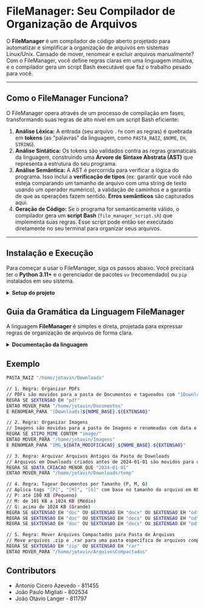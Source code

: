 # FileManager: Seu Compilador de Organização de Arquivos

O **FileManager** é um compilador de código aberto projetado para automatizar e simplificar a organização de arquivos em sistemas Linux/Unix. Cansado de mover, renomear e excluir arquivos manualmente? Com o FileManager, você define regras claras em uma linguagem intuitiva, e o compilador gera um script Bash executável que faz o trabalho pesado para você.

---

## Como o FileManager Funciona?

O FileManager opera através de um processo de compilação em fases, transformando suas regras de alto nível em um script Bash eficiente:

1.  **Análise Léxica:** A entrada (seu arquivo `.fm` com as regras) é quebrada em **tokens** (as "palavras" da linguagem, como `PASTA_RAIZ`, `$NOME`, `EH`, `STRING`).
2.  **Análise Sintática:** Os tokens são validados contra as regras gramaticais da linguagem, construindo uma **Árvore de Sintaxe Abstrata (AST)** que representa a estrutura do seu programa.
3.  **Análise Semântica:** A AST é percorrida para verificar a lógica do programa. Isso inclui a **verificação de tipos** (ex: garantir que você não esteja comparando um tamanho de arquivo com uma string de texto usando um operador numérico), a validação de caminhos e a garantia de que as operações fazem sentido. **Erros semânticos** são capturados aqui.
4.  **Geração de Código:** Se o programa for semanticamente válido, o compilador gera um **script Bash** (`file_manager_script.sh`) que implementa suas regras. Esse script pode então ser executado diretamente no seu terminal para organizar seus arquivos.

---

## Instalação e Execução

Para começar a usar o FileManager, siga os passos abaixo. Você precisará ter o **Python 3.11+** e o gerenciador de pacotes `uv` (recomendado) ou `pip` instalados em seu sistema.

<details>
<summary><strong> Setup do projeto </strong></summary>

### 1. Clonar o Repositório

```bash
git clone https://github.com/JoaoOLM/file-manager.git
cd file-manager
``` 

### 2. Instalar as dependências 

#### Dado que você so tem pip 😔
> O python 3.13 deve estar instalado na sua maquina se for seguir esse caminho 
ou baixar via [pyenv](https://github.com/pyenv/pyenv) 

- Criar o ambiente virtual
```bash
python -m venv .venv
```
- Ativar o ambiente virtual
```bash
source .venv/bin/activate
```
- Baixar as dependências do projeto
```bash
pip install .
```
#### Se voce tiver o [uv](https://docs.astral.sh/uv/) 😊
- Basta rodar
```bash
uv sync
```
- Depois entrar no ambiente virtual
```bash
source .venv/bin/activate
```

### 3. Executar o Compilador

Para compilar um arquivo de regras .fm e gerar o script Bash, use o comando uv run manager seguido pelo caminho do seu arquivo de regras:

```bash
manager compiler <caminho/para/seu_arquivo_de_regras.fm>
```

Exemplo:

```bash
manager compiler tests/move_pdf_large.fm
```

### 4. Executar o Script Bash Gerado

Após a compilação, um script Bash chamado file_manager_script.sh será gerado no diretório raiz do seu projeto. Você pode executá-lo diretamente:

```bash
./file_manager_script.sh
```

**Atenção:** Tenha muito cuidado ao executar scripts que manipulam arquivos. É altamente recomendável testar em um diretório de arquivos de teste (~/TestFiles/) antes de aplicar em pastas com dados importantes.

</details>

## Guia da Gramática da Linguagem FileManager

A linguagem **FileManager** é simples e direta, projetada para expressar regras de organização de arquivos de forma clara.

<details>
<summary><strong> Documentação da linguagem </strong></summary>

### Estrutura Básica de um Programa

Todo programa FileManager começa com a declaração da pasta raiz, seguida por uma ou mais regras:

```fm
PASTA_RAIZ "/caminho/do/diretorio";

REGRA SE <condicao> ENTAO <acao_1> (E <acao_2>)*;
```

**Atenção:** a pasta raiz deve começar com barra e deve ser um arquivo já existente.

---

### Palavras-Chave

As palavras-chave são os elementos fundamentais da linguagem:

- **PASTA_RAIZ**: Define o diretório base para todas as operações.
- **REGRA**: Inicia a definição de uma nova regra de automação.
- **SE**: Introduz a(s) condição(ões) da regra.
- **E**: Operador lógico AND para combinar condições ou ações.
- **OU**: Operador lógico OR para combinar condições.
- **ENTAO**: Separa a(s) condição(ões) da(s) ação(ões).
- **MOVER_PARA**: Ação para mover um arquivo.
- **COPIAR_PARA**: Ação para copiar um arquivo.
- **RENOMEAR_PARA**: Ação para renomear um arquivo.
- **EXCLUIR**: Ação para excluir um arquivo. Use com extrema cautela!
- **APLICAR_TAGS**: Ação para adicionar tags ao nome de um arquivo.

---

### Variáveis de Metadados

As variáveis de metadados permitem que você se refira a atributos dos arquivos. Elas são sempre prefixadas com `$`:

- `$NOME`: Nome completo do arquivo (ex: `"documento.pdf"`).
- `$NOME_BASE`: Nome do arquivo sem a extensão (ex: `"documento"`).
- `$EXTENSAO`: Extensão do arquivo (ex: `"pdf"`).
- `$TAMANHO_KB`: Tamanho do arquivo em Kilobytes (número inteiro).
- `$TAMANHO_MB`: Tamanho do arquivo em Megabytes (número inteiro, resultado da divisão por 1024, truncado).
- `$DATA_CRIACAO`: Data de criação do arquivo (string no formato `"YYYY-MM-DD"`).
- `$DATA_MODIFICACAO`: Data da última modificação do arquivo (string no formato `"YYYY-MM-DD"`).
- `$TIPO_MIME`: Tipo MIME do arquivo (ex: `"application/pdf"`, `"image/jpeg"`).

---

### Operadores de Comparação

Usados nas condições para comparar variáveis de metadados com valores:

| Operador              | Descrição                        | Compatível com           |
|-----------------------|----------------------------------|--------------------------|
| **EH**                | É igual a                        | STRING, NUMERO, DATA     |
| **NAO_EH**            | Não é igual a                    | STRING, NUMERO, DATA     |
| **CONTEM**            | Contém a substring (case-sensitive) | STRING               |
| **NAO_CONTEM**        | Não contém a substring           | STRING                   |
| **COMECA_COM**        | Começa com a substring           | STRING                   |
| **TERMINA_COM**       | Termina com a substring          | STRING                   |
| **MAIOR_QUE**         | Estritamente maior que           | NUMERO, DATA             |
| **MENOR_QUE**         | Estritamente menor que           | NUMERO, DATA             |
| **IGUAL_OU_MAIOR_QUE**| Maior ou igual a                 | NUMERO, DATA             |
| **IGUAL_OU_MENOR_QUE**| Menor ou igual a                 | NUMERO, DATA             |

---

### Valores

Os valores usados nas comparações e ações podem ser:

- **STRING**: Texto entre aspas duplas (ex: `"meu_arquivo.txt"`, `"C:/Users/Documentos"`).
- **NUMERO**: Números inteiros ou decimais (ex: `1024`, `5.5`, `-20`).
- **DATA**: Strings no formato `"YYYY-MM-DD"` (ex: `"2024-01-15"`).

---

### Ações

As ações são as operações que o script Bash gerado realizará nos arquivos:

- **MOVER_PARA** `"caminho/destino"`: Move o arquivo. O caminho pode ser absoluto ou relativo à pasta raiz definida.
- **COPIAR_PARA** `"caminho/destino"`: Copia o arquivo.
- **RENOMEAR_PARA** `"novo_nome_com_variaveis.ext"`: Renomeia o arquivo. Você pode usar variáveis de metadados dentro da string, que serão interpoladas no Bash.
    - Exemplo:
        ```fm
        RENOMEAR_PARA "Processado_${DATA_MODIFICACAO}_${NOME_BASE}.${EXTENSAO}"
        ```
- **EXCLUIR**: Deleta o arquivo.
- **APLICAR_TAGS** `"tag1", "tag2"`: Adiciona tags ao início do nome do arquivo no formato `[tag1][tag2]original_nome.ext`.

---

### Comentários

Você pode usar comentários para documentar suas regras:

- **Linha única**: Começa com `//`
- **Bloco**: Começa com `/*` e termina com `*/`

</details>

## Exemplo 

```bash
PASTA_RAIZ "/home/jotavin/Downloads"

// 1. Regra: Organizar PDFs
// PDFs são movidos para a pasta de Documentos e tagueados com "[Downloads]"
REGRA SE $EXTENSAO EH "pdf"
ENTAO MOVER_PARA "/home/jotavin/Documentos"
E RENOMEAR_PARA "[Downloads]${NOME_BASE}.${EXTENSAO}"

// 2. Regra: Organizar Imagens
// Imagens são movidas para a pasta de Imagens e renomeadas com data e tipo MIME
REGRA SE $TIPO_MIME CONTEM "image/"
ENTAO MOVER_PARA "/home/jotavin/Imagens"
E RENOMEAR_PARA "IMG_${DATA_MODIFICACAO}_${NOME_BASE}.${EXTENSAO}"

// 3. Regra: Arquivar Arquivos Antigos da Pasta de Downloads
// Arquivos em Downloads criados antes de 2024-01-01 são movidos para uma pasta "temp" dentro de Downloads
REGRA SE $DATA_CRIACAO MENOR_QUE "2024-01-01"
ENTAO MOVER_PARA "/home/jotavin/Downloads/temp"

// 4. Regra: Tagear Documentos por Tamanho (P, M, G)
// Aplica tags "[P]", "[M]", "[G]" com base no tamanho do arquivo em KB
// P: até 100 KB (Pequeno)
// M: de 101 KB a 1024 KB (Médio)
// G: acima de 1024 KB (Grande)
REGRA SE $EXTENSAO EH "doc" OU $EXTENSAO EH "docx" OU $EXTENSAO EH "odt" OU $EXTENSAO EH "txt" E $TAMANHO_KB IGUAL_OU_MENOR_QUE 100 ENTAO APLICAR_TAGS "P"
REGRA SE $EXTENSAO EH "doc" OU $EXTENSAO EH "docx" OU $EXTENSAO EH "odt" OU $EXTENSAO EH "txt" E $TAMANHO_KB MAIOR_QUE 100 E $TAMANHO_KB IGUAL_OU_MENOR_QUE 1024 ENTAO APLICAR_TAGS "M"
REGRA SE $EXTENSAO EH "doc" OU $EXTENSAO EH "docx" OU $EXTENSAO EH "odt" OU $EXTENSAO EH "txt" E $TAMANHO_KB MAIOR_QUE 1024 ENTAO APLICAR_TAGS "G"

// 5. Regra: Mover Arquivos Compactados para Pasta de Arquivos
// Move arquivos .zip e .rar para uma pasta específica de arquivos compactados
REGRA SE $EXTENSAO EH "zip" OU $EXTENSAO EH "rar"
ENTAO MOVER_PARA "/home/jotavin/ArquivosCompactados"
```

## Contributors

- Antonio Cicero Azevedo - 811455
- João Paulo Migliati - 802534
- João Otávio Langer - 811797